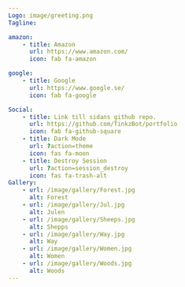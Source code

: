 ```yaml
---
Logo: image/greeting.png
Tagline:

amazon:
    - title: Amazon
      url: https://www.amazon.com/
      icon: fab fa-amazon

google:
    - title: Google
      url: https://www.google.se/
      icon: fab fa-google

Social:
    - title: Link till sidans github repo.
      url: https://github.com/TinkzBot/portfolio
      icon: fab fa-github-square
    - title: Dark Mode
      url: ?action=theme
      icon: fas fa-moon
    - title: Destroy Session
      url: ?action=session_destroy
      icon: fas fa-trash-alt
Gallery:
    - url: /image/gallery/Forest.jpg
      alt: Forest
    - url: /image/gallery/Jul.jpg
      alt: Julen
    - url: /image/gallery/Sheeps.jpg
      alt: Shepps
    - url: /image/gallery/Way.jpg
      alt: Way
    - url: /image/gallery/Women.jpg
      alt: Women
    - url: /image/gallery/Woods.jpg
      alt: Woods
---
```

